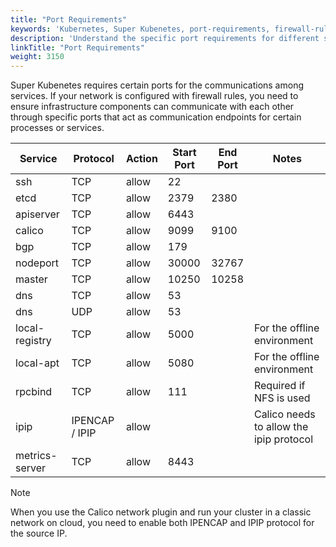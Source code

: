 ```yaml
---
title: "Port Requirements"
keywords: 'Kubernetes, Super Kubenetes, port-requirements, firewall-rules'
description: 'Understand the specific port requirements for different services in Super Kubenetes.'
linkTitle: "Port Requirements"
weight: 3150
---
```



Super Kubenetes requires certain ports for the communications among services. If your network is configured with firewall rules, you need to ensure infrastructure components can communicate with each other through specific ports that act as communication endpoints for certain processes or services.

<table>
<thead>
<tr>
	<th>
		Service
	</th>
	<th>
		Protocol
	</th>
	<th>
		Action
	</th>
	<th>
		Start Port
	</th>
	<th>
		End Port
	</th>
	<th>
		Notes
	</th>
</tr>
</thead>
<tbody>
<tr>
	<td>
		ssh
	</td>
	<td>
		TCP
	</td>
	<td>
		allow
	</td>
	<td>
		22
	</td>
	<td>
	</td>
	<td>
	</td>
</tr>
<tr>
	<td>
		etcd
	</td>
	<td>
		TCP
	</td>
	<td>
		allow
	</td>
	<td>
		2379
	</td>
	<td>
		2380
	</td>
	<td>
	</td>
</tr>
<tr>
	<td>
		apiserver
	</td>
	<td>
		TCP
	</td>
	<td>
		allow
	</td>
	<td>
		6443
	</td>
	<td>
	</td>
	<td>
	</td>
</tr>
<tr>
	<td>
		calico
	</td>
	<td>
		TCP
	</td>
	<td>
		allow
	</td>
	<td>
		9099
	</td>
	<td>
		9100
	</td>
	<td>
	</td>
</tr>
<tr>
	<td>
		bgp
	</td>
	<td>
		TCP
	</td>
	<td>
		allow
	</td>
	<td>
		179
	</td>
	<td>
	</td>
	<td>
	</td>
</tr>
<tr>
	<td>
		nodeport
	</td>
	<td>
		TCP
	</td>
	<td>
		allow
	</td>
	<td>
		30000
	</td>
	<td>
		32767
	</td>
	<td>
	</td>
</tr>
<tr>
	<td>
		master
	</td>
	<td>
		TCP
	</td>
	<td>
		allow
	</td>
	<td>
		10250
	</td>
	<td>
		10258
	</td>
	<td>
	</td>
</tr>
<tr>
	<td>
		dns
	</td>
	<td>
		TCP
	</td>
	<td>
		allow
	</td>
	<td>
		53
	</td>
	<td>
	</td>
	<td>
	</td>
</tr>
<tr>
	<td>
		dns
	</td>
	<td>
		UDP
	</td>
	<td>
		allow
	</td>
	<td>
		53
	</td>
	<td>
	</td>
	<td>
	</td>
</tr>
<tr>
	<td>
		local-registry
	</td>
	<td>
		TCP
	</td>
	<td>
		allow
	</td>
	<td>
		5000
	</td>
	<td>
	</td>
	<td>
		For the offline environment
	</td>
</tr>
<tr>
	<td>
		local-apt
	</td>
	<td>
		TCP
	</td>
	<td>
		allow
	</td>
	<td>
		5080
	</td>
	<td>
	</td>
	<td>
		For the offline environment
	</td>
</tr>
<tr>
	<td>
		rpcbind
	</td>
	<td>
		TCP
	</td>
	<td>
		allow
	</td>
	<td>
		111
	</td>
	<td>
	</td>
	<td>
		Required if NFS is used
	</td>
</tr>
<tr>
	<td>
		ipip
	</td>
	<td>
		IPENCAP / IPIP
	</td>
	<td>
		allow
	</td>
	<td>
	</td>
	<td>
	</td>
	<td>
		Calico needs to allow the ipip protocol
	</td>
</tr>
<tr>
	<td>
		metrics-server
	</td>
	<td>
		TCP
	</td>
	<td>
		allow
	</td>
	<td>
		8443
	</td>
	<td>
	</td>
	<td>
	</td>
</tr>
</tbody>
</table>


<div className="notices note">
  <p>Note</p>
  <div>
    When you use the Calico network plugin and run your cluster in a classic network on cloud, you need to enable both IPENCAP and IPIP protocol for the source IP.
  </div>
</div>

